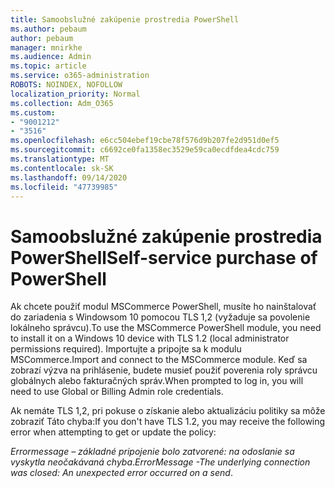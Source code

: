 ```yaml
---
title: Samoobslužné zakúpenie prostredia PowerShell
ms.author: pebaum
author: pebaum
manager: mnirkhe
ms.audience: Admin
ms.topic: article
ms.service: o365-administration
ROBOTS: NOINDEX, NOFOLLOW
localization_priority: Normal
ms.collection: Adm_O365
ms.custom:
- "9001212"
- "3516"
ms.openlocfilehash: e6cc504ebef19cbe78f576d9b207fe2d951d0ef5
ms.sourcegitcommit: c6692ce0fa1358ec3529e59ca0ecdfdea4cdc759
ms.translationtype: MT
ms.contentlocale: sk-SK
ms.lasthandoff: 09/14/2020
ms.locfileid: "47739985"
---
```

# <a name="self-service-purchase-of-powershell"></a><span data-ttu-id="0c524-102">Samoobslužné zakúpenie prostredia PowerShell</span><span class="sxs-lookup"><span data-stu-id="0c524-102">Self-service purchase of PowerShell</span></span>

<span data-ttu-id="0c524-103">Ak chcete použiť modul MSCommerce PowerShell, musíte ho nainštalovať do zariadenia s Windowsom 10 pomocou TLS 1,2 (vyžaduje sa povolenie lokálneho správcu).</span><span class="sxs-lookup"><span data-stu-id="0c524-103">To use the MSCommerce PowerShell module, you need to install it on a Windows 10 device with TLS 1.2 (local administrator permissions required).</span></span>  <span data-ttu-id="0c524-104">Importujte a pripojte sa k modulu MSCommerce.</span><span class="sxs-lookup"><span data-stu-id="0c524-104">Import and connect to the MSCommerce module.</span></span>  <span data-ttu-id="0c524-105">Keď sa zobrazí výzva na prihlásenie, budete musieť použiť poverenia roly správcu globálnych alebo fakturačných správ.</span><span class="sxs-lookup"><span data-stu-id="0c524-105">When prompted to log in, you will need to use Global or Billing Admin role credentials.</span></span>  

<span data-ttu-id="0c524-106">Ak nemáte TLS 1,2, pri pokuse o získanie alebo aktualizáciu politiky sa môže zobraziť Táto chyba:</span><span class="sxs-lookup"><span data-stu-id="0c524-106">If you don't have TLS 1.2, you may receive the following error when attempting to get or update the policy:</span></span>

<span data-ttu-id="0c524-107">*Errormessage – základné pripojenie bolo zatvorené: na odoslanie sa vyskytla neočakávaná chyba*.</span><span class="sxs-lookup"><span data-stu-id="0c524-107">*ErrorMessage -The underlying connection was closed: An unexpected error occurred on a send*.</span></span>



